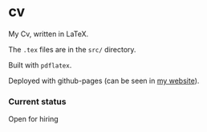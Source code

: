 # cv
My Cv, written in LaTeX.

The `.tex` files are in the `src/` directory.

Built with `pdflatex`.

Deployed with github-pages (can be seen in [my website](https://cv.tlohse.dk)).

### Current status
Open for hiring

